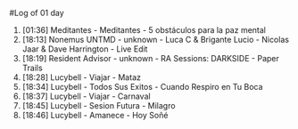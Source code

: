 #Log of 01 day

1. [01:36] Meditantes - Meditantes - 5 obstáculos para la paz mental
1. [18:13] Nonemus UNTMD - unknown - Luca C & Brigante Lucio - Nicolas Jaar & Dave Harrington - Live Edit
1. [18:19] Resident Advisor - unknown - RA Sessions: DARKSIDE - Paper Trails
1. [18:28] Lucybell - Viajar - Mataz
1. [18:34] Lucybell - Todos Sus Exitos - Cuando Respiro en Tu Boca
1. [18:37] Lucybell - Viajar - Carnaval
1. [18:45] Lucybell - Sesion Futura - Milagro
1. [18:46] Lucybell - Amanece - Hoy Soñé

